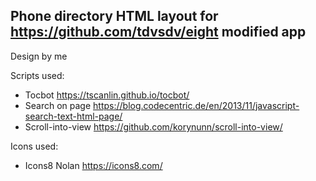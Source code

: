 ## Phone directory HTML layout for https://github.com/tdvsdv/eight modified app

Design by me

Scripts used:
- Tocbot https://tscanlin.github.io/tocbot/
- Search on page https://blog.codecentric.de/en/2013/11/javascript-search-text-html-page/
- Scroll-into-view https://github.com/korynunn/scroll-into-view/

Icons used:
- Icons8 Nolan https://icons8.com/
